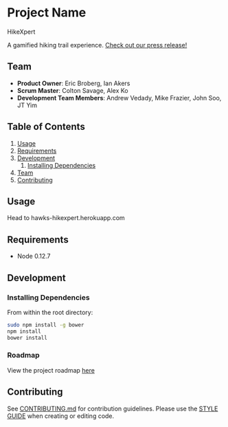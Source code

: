 # Project Name
HikeXpert

A gamified hiking trail experience.
[Check out our press release!](PRESS-RELEASE.md)

## Team

  - __Product Owner__: Eric Broberg, Ian Akers
  - __Scrum Master__: Colton Savage, Alex Ko
  - __Development Team Members__: Andrew Vedady, Mike Frazier, John Soo, JT Yim

## Table of Contents

1. [Usage](#Usage)
1. [Requirements](#requirements)
1. [Development](#development)
    1. [Installing Dependencies](#installing-dependencies)
1. [Team](#team)
1. [Contributing](#contributing)

## Usage

Head to hawks-hikexpert.herokuapp.com

## Requirements

- Node 0.12.7

## Development

### Installing Dependencies

From within the root directory:

```sh
sudo npm install -g bower
npm install
bower install
```

### Roadmap

View the project roadmap [here](https://github.com/Nuthinlikeacleanbathroom/HikeXpert/issues)


## Contributing

See [CONTRIBUTING.md](CONTRIBUTING.md) for contribution guidelines.
Please use the [STYLE GUIDE](STYLE-GUIDE.md) when creating or editing code.
